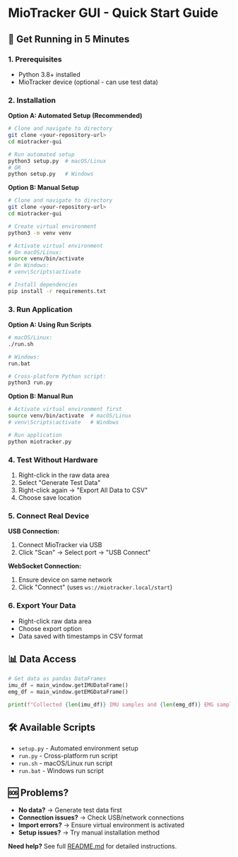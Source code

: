 # MioTracker GUI - Quick Start Guide

## 🚀 Get Running in 5 Minutes

### 1. Prerequisites
- Python 3.8+ installed
- MioTracker device (optional - can use test data)

### 2. Installation

**Option A: Automated Setup (Recommended)**
```bash
# Clone and navigate to directory
git clone <your-repository-url>
cd miotracker-gui

# Run automated setup
python3 setup.py  # macOS/Linux
# OR
python setup.py   # Windows
```

**Option B: Manual Setup**
```bash
# Clone and navigate to directory
git clone <your-repository-url>
cd miotracker-gui

# Create virtual environment
python3 -m venv venv

# Activate virtual environment
# On macOS/Linux:
source venv/bin/activate
# On Windows:
# venv\Scripts\activate

# Install dependencies
pip install -r requirements.txt
```

### 3. Run Application

**Option A: Using Run Scripts**
```bash
# macOS/Linux:
./run.sh

# Windows:
run.bat

# Cross-platform Python script:
python3 run.py
```

**Option B: Manual Run**
```bash
# Activate virtual environment first
source venv/bin/activate  # macOS/Linux
# venv\Scripts\activate   # Windows

# Run application
python miotracker.py
```

### 4. Test Without Hardware
1. Right-click in the raw data area
2. Select "Generate Test Data"
3. Right-click again → "Export All Data to CSV"
4. Choose save location

### 5. Connect Real Device

**USB Connection:**
1. Connect MioTracker via USB
2. Click "Scan" → Select port → "USB Connect"

**WebSocket Connection:**
1. Ensure device on same network
2. Click "Connect" (uses `ws://miotracker.local/start`)

### 6. Export Your Data
- Right-click raw data area
- Choose export option
- Data saved with timestamps in CSV format

## 📊 Data Access
```python
# Get data as pandas DataFrames
imu_df = main_window.getIMUDataFrame()
emg_df = main_window.getEMGDataFrame()

print(f"Collected {len(imu_df)} IMU samples and {len(emg_df)} EMG samples")
```

## 🛠️ Available Scripts
- `setup.py` - Automated environment setup
- `run.py` - Cross-platform run script
- `run.sh` - macOS/Linux run script
- `run.bat` - Windows run script

## 🆘 Problems?
- **No data?** → Generate test data first
- **Connection issues?** → Check USB/network connections  
- **Import errors?** → Ensure virtual environment is activated
- **Setup issues?** → Try manual installation method

**Need help?** See full [README.md](README.md) for detailed instructions. 